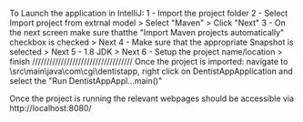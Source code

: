 To Launch the application in IntelliJ:
1 - Import the project folder
2 - Select Import project from extrnal model > Select "Maven" > Click "Next"
3 - On the next screen make sure thatthe "Import Maven projects automatically" checkbox is checked > Next
4 - Make sure that the appropriate Snapshot is selected > Next
5 - 1.8 JDK > Next
6 - Setup the project name/location > finish
///////////////////////////////////
Once the project is imported: navigate to \src\main\java\com\cgi\dentistapp,
right click on DentistAppApplication and select the "Run DentistAppAppl...main()"

Once the project is running the relevant webpages should be accessible via http://localhost:8080/
